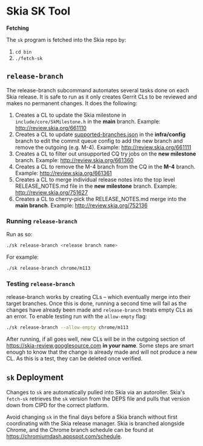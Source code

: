 # Skia SK Tool

**Fetching**

The `sk` program is fetched into the Skia repo by:

1. `cd bin`
2. `./fetch-sk`

## `release-branch`

The release-branch subcommand automates several tasks done on each Skia
release. It is safe to run as it only creates Gerrit CLs to be reviewed and
makes no permanent changes. It does the following:

1. Creates a CL to update the Skia milestone in `include/core/SkMilestone.h` in
   the **main** branch.
   Example: http://review.skia.org/661110
2. Creates a CL to update [supported-branches.json](https://skia.googlesource.com/skia/+/refs/heads/infra/config/supported-branches.json)
   in the **infra/config** branch to edit the commit queue config to add the new
   branch and remove the outgoing (e.g. M-4).
   Example: http://review.skia.org/661111
3. Creates a CL to filter out unsupported CQ try jobs on the **new milestone**
   branch.
   Example: http://review.skia.org/661360
4. Creates a CL to remove the M-4 branch from the CQ in the **M-4** branch.
   Example: http://review.skia.org/661361
5. Creates a CL to merge individual release notes into the top level
   RELEASE_NOTES.md file in the **new milestone** branch.
   Example: http://review.skia.org/751627
6. Creates a CL to cherry-pick the RELEASE_NOTES.md merge into the **main
   branch**.
   Example: http://review.skia.org/752136

### Running `release-branch`

Run as so:

```sh
./sk release-branch <release branch name>
```

For example:

```sh
./sk release-branch chrome/m113
```

### Testing `release-branch`

release-branch works by creating CLs – which eventually merge into their target
branches. Once this is done, running a second time will fail as the changes
have already been made and `release-branch` treats empty CLs as an error. To
enable testing run with the `allow-empty` flag:

```sh
./sk release-branch --allow-empty chrome/m113
```

After running, if all goes well, new CLs will be in the outgoing section of
https://skia-review.googlesource.com **in your name**. Some steps are smart
enough to know that the change is already made and will not produce a new CL.
As this is a test, they can be deleted once verified.

## `sk` Deployment

Changes to `sk` are automatically pulled into Skia via an autoroller.
Skia's `fetch-sk` retrieves the `sk` version from the DEPS file and pulls that
version down from CIPD for the correct platform.

Avoid changing `sk` in the final days before a Skia branch without first
coordinating with the Skia release manager. Skia is branched alongside Chrome,
and the Chrome branch schedule can be found at
https://chromiumdash.appspot.com/schedule.

